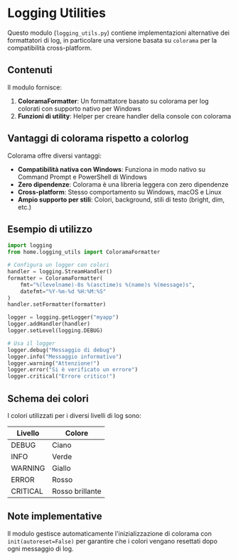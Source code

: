 # Logging Utilities

Questo modulo (`logging_utils.py`) contiene implementazioni alternative dei formattatori di log, in particolare una versione basata su `colorama` per la compatibilità cross-platform.

## Contenuti

Il modulo fornisce:

1. **ColoramaFormatter**: Un formattatore basato su colorama per log colorati con supporto nativo per Windows
2. **Funzioni di utility**: Helper per creare handler della console con colorama

## Vantaggi di colorama rispetto a colorlog

Colorama offre diversi vantaggi:

- **Compatibilità nativa con Windows**: Funziona in modo nativo su Command Prompt e PowerShell di Windows
- **Zero dipendenze**: Colorama è una libreria leggera con zero dipendenze
- **Cross-platform**: Stesso comportamento su Windows, macOS e Linux
- **Ampio supporto per stili**: Colori, background, stili di testo (bright, dim, etc.)

## Esempio di utilizzo

```python
import logging
from home.logging_utils import ColoramaFormatter

# Configura un logger con colori
handler = logging.StreamHandler()
formatter = ColoramaFormatter(
    fmt="%(levelname)-8s %(asctime)s %(name)s %(message)s",
    datefmt="%Y-%m-%d %H:%M:%S"
)
handler.setFormatter(formatter)

logger = logging.getLogger("myapp")
logger.addHandler(handler)
logger.setLevel(logging.DEBUG)

# Usa il logger
logger.debug("Messaggio di debug")
logger.info("Messaggio informativo")
logger.warning("Attenzione!")
logger.error("Si è verificato un errore")
logger.critical("Errore critico!")
```

## Schema dei colori

I colori utilizzati per i diversi livelli di log sono:

| Livello  | Colore          |
| -------- | --------------- |
| DEBUG    | Ciano           |
| INFO     | Verde           |
| WARNING  | Giallo          |
| ERROR    | Rosso           |
| CRITICAL | Rosso brillante |

## Note implementative

Il modulo gestisce automaticamente l'inizializzazione di colorama con `init(autoreset=False)` per garantire che i colori vengano resettati dopo ogni messaggio di log.
